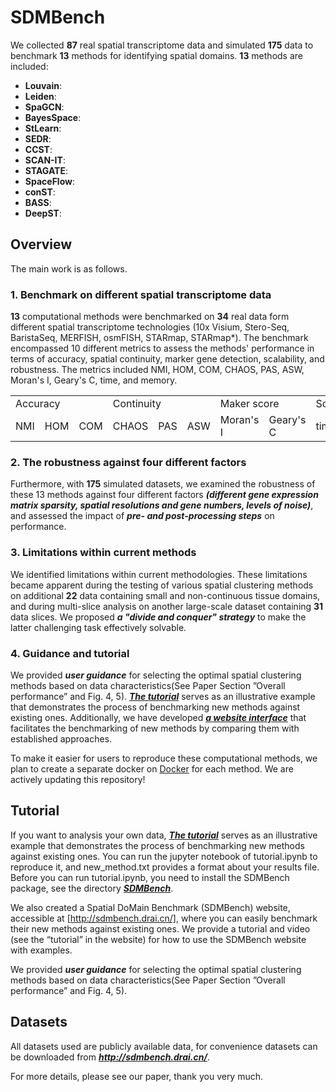 # SDMBench
We collected **87** real spatial transcriptome data and simulated **175** data to benchmark **13** methods for identifying spatial domains. 
**13** methods are included:
- **Louvain**:
- **Leiden**:
- **SpaGCN**: 
- **BayesSpace**:
- **StLearn**: 
- **SEDR**:
- **CCST**:
- **SCAN-IT**:
- **STAGATE**:
- **SpaceFlow**:
- **conST**:
- **BASS**: 
- **DeepST**:

## Overview
The main work is as follows.

### 1. Benchmark on different spatial transcriptome data
**13** computational methods were benchmarked on **34** real data form different spatial transcriptome technologies (10x Visium, Stero-Seq, BaristaSeq, MERFISH, osmFISH, STARmap, STARmap*). The benchmark encompassed 10 different metrics to assess the methods' performance in terms of accuracy, spatial continuity, marker gene detection, scalability, and robustness. The metrics included NMI, HOM, COM, CHAOS, PAS, ASW, Moran's I, Geary's C, time, and memory.

<table>
    <tr>
      <td colspan="3">Accuracy</td>   
      <td colspan="3">Continuity</td>
      <td colspan="2">Maker score</td>
      <td colspan="2">Scalability</td>
    </tr>
    <tr>
      <td>NMI</td>
      <td>HOM</td>
      <td>COM</td>
      <td>CHAOS</td>
      <td>PAS</td>
      <td>ASW</td>
      <td>Moran's I</td>
      <td>Geary's C</td>
      <td>time</td>
      <td>memory</td>
    </tr>
</table>

### 2. The robustness against four different factors
Furthermore, with **175** simulated datasets, we examined the robustness of these 13 methods against four different factors ***(different gene expression matrix sparsity, spatial resolutions and gene numbers, levels of noise)***, and assessed the impact of ***pre- and post-processing steps*** on performance. 

### 3. Limitations within current methods
We identified limitations within current methodologies. These limitations became apparent during the testing of various spatial clustering methods on additional **22** data containing small and non-continuous tissue domains, and during multi-slice analysis on another large-scale dataset containing **31** data slices. We proposed ***a "divide and conquer" strategy*** to make the latter challenging task effectively solvable.

### 4. Guidance and tutorial
We provided ***user guidance*** for selecting the optimal spatial clustering methods based on data characteristics(See Paper Section ”Overall performance” and Fig. 4, 5). [***The tutorial***](https://github.com/zhaofangyuan98/SDMBench/tree/main/Tutorial) serves as an illustrative example that demonstrates the process of benchmarking new methods against existing ones. Additionally, we have developed [***a website interface***](http://sdmbench.drai.cn/) that facilitates the benchmarking of new methods by comparing them with established approaches.

To make it easier for users to reproduce these computational methods, we plan to create a separate docker on [Docker](https://github.com/zhaofangyuan98/SDMBench/tree/main/Docker) for each method. We are actively updating this repository! 

## Tutorial

If you want to analysis your own data, [***The tutorial***](https://github.com/zhaofangyuan98/SDMBench/tree/main/Tutorial) serves as an illustrative example that demonstrates the process of benchmarking new methods against existing ones. You can run the jupyter notebook of tutorial.ipynb to reproduce it, and new_method.txt provides a format about your results file. Before you can run tutorial.ipynb, you need to install the SDMBench package, see the directory [***SDMBench***](https://github.com/zhaofangyuan98/SDMBench/tree/main/SDMBench).

We also created a Spatial DoMain Benchmark (SDMBench) website, accessible at [http://sdmbench.drai.cn/], where you can easily benchmark their new methods against existing ones. We provide a tutorial and video (see the “tutorial” in the website) for how to use the SDMBench website with examples.

We provided ***user guidance*** for selecting the optimal spatial clustering methods based on data characteristics(See Paper Section ”Overall performance” and Fig. 4, 5).

## Datasets

All datasets used are publicly available data, for convenience datasets can be downloaded from ***<http://sdmbench.drai.cn/>***.

For more details, please see our paper, thank you very much.
